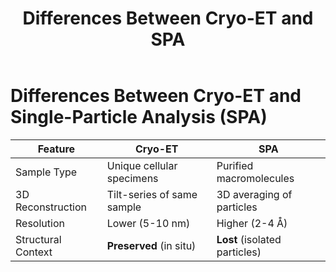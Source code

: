 ﻿---
layout: default
title: "Differences Between Cryo-ET and SPA"
nav_order: 6
---

# Differences Between Cryo-ET and Single-Particle Analysis (SPA)

| Feature         | Cryo-ET | SPA |
|----------------|--------|-----|
| Sample Type    | Unique cellular specimens | Purified macromolecules |
| 3D Reconstruction | Tilt-series of same sample | 3D averaging of particles |
| Resolution     | Lower (5-10 nm) | Higher (2-4 Å) |
| Structural Context | **Preserved** (in situ) | **Lost** (isolated particles) |

